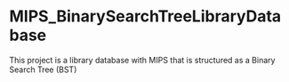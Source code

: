 MIPS_BinarySearchTreeLibraryDatabase
====================================

This project is a library database with MIPS that is structured as a Binary Search Tree (BST)
